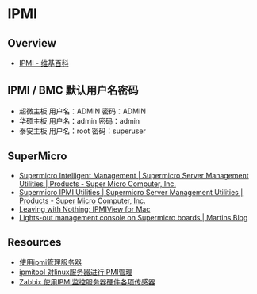 # IPMI

## Overview

- [IPMI - 维基百科](https://zh.wikipedia.org/wiki/IPMI)

## IPMI / BMC 默认用户名密码

- 超微主板 用户名：ADMIN 密码：ADMIN
- 华硕主板 用户名：admin 密码：admin
- 泰安主板 用户名：root  密码：superuser

## SuperMicro

- [Supermicro Intelligent Management | Supermicro Server Management Utilities | Products - Super Micro Computer, Inc.](https://www.supermicro.com/products/nfo/IPMI.cfm)
- [Supermicro IPMI Utilities | Supermicro Server Management Utilities | Products - Super Micro Computer, Inc.](https://www.supermicro.com/products/nfo/SMS_IPMI.cfm)
- [Leaving with Nothing: IPMIView for Mac](https://leavingwithnothing.blogspot.com/2016/06/ipmiview-for-mac.html)
- [Lights-out management console on Supermicro boards | Martins Blog](https://martincarstenbach.wordpress.com/2012/08/02/lights-out-management-console-on-supermicro-boards/)

## Resources

- [使用ipmi管理服务器](https://my.oschina.net/abcijkxyz/blog/722708)
- [ipmitool 对linux服务器进行IPMI管理](https://my.oschina.net/davehe/blog/88801)
- [Zabbix 使用IPMI监控服务器硬件各项传感器](https://my.oschina.net/huangweibin/blog/665477)
